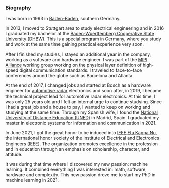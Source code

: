 ### Biography

I was born in 1993 in <a href="https://en.wikipedia.org/wiki/Baden-Baden" target="_blank">Baden-Baden</a>, southern Germany. 

In 2013, I moved to Stuttgart area to study electrical engineering and in 2016 I graduated my bachelor at 
the <a href="https://www.dhbw-stuttgart.de/horb/en/" target="_blank">Baden-Wuerttemberg Cooperative State University (DHBW)</a>. This is a special program in Germany, where
you study and work at the same time gaining practical experience very soon. 

After I finished my studies, I stayed an additional year in the company, working as a software and hardware engineer. I was part of the <a href="https://www.mipi.org/" target="_blank">MIPI Alliance</a> 
working group working on the physical layer definition of high-speed digital communication standards. I traveled to face-to-face conferences around the globe such as Barcelona and Atlanta.

At the end of 2017, I changed jobs and started at Bosch as a hardware engineer for <a href="https://www.bosch-mobility-solutions.com/en/solutions/sensors/front-radar-sensor/" target="_blank">automotive radar</a> 
electronics and soon after, in 2019, I became the technical project lead for automotive radar electronics. At this time, I was only 25 years old and I felt an internal urge
to continue studying. Since I had a great job and a house to pay, I wanted to keep on working and studying at the same time. Through my Spanish wife, I found the 
<a href="https://www.uned.es/universidad/inicio/en/" target="_blank">National University of Distance Education (UNED)</a> in Madrid, Spain. I graduated my master in electronic systems for information 
and communication in 2021. 

In June 2021, I got the great honor to be induced into <a href="https://hkn.ieee.org/" target="_blank">IEEE Eta Kappa Nu</a>, the international honor society of the Institute of Electrical and Electronics Engineers (IEEE). 
The organization promotes excellence in the profession and in education through an emphasis on scholarship, character, and attitude.

It was during that time where I discovered my new passion: machine learning. It combined everything I was interested in: math, software, hardware and complexity.
This new passion drove me to start my PhD in machine learning in 2021.
 

